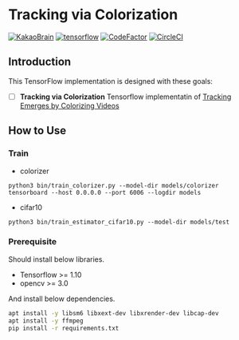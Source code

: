 # Tracking via Colorization
[![KakaoBrain](https://img.shields.io/badge/kakao-brain-ffcd00.svg)](http://kakaobrain.com/)
[![tensorflow](https://img.shields.io/badge/tensorflow-1.10-ed6c20.svg)](https://www.tensorflow.org/)
[![CodeFactor](https://www.codefactor.io/repository/github/wbaek/tracking_via_colorization/badge)](https://www.codefactor.io/repository/github/wbaek/tracking_via_colorization)
[![CircleCI](https://circleci.com/gh/wbaek/tracking_via_colorization.svg?style=svg)](https://circleci.com/gh/wbaek/tracking_via_colorization)


## Introduction

This TensorFlow implementation is designed with these goals:
- [ ] **Tracking via Colorization** Tensorflow implementatin of [Tracking Emerges by Colorizing Videos](https://arxiv.org/abs/1806.09594)



## How to Use

### Train

* colorizer
```
python3 bin/train_colorizer.py --model-dir models/colorizer
tensorboard --host 0.0.0.0 --port 6006 --logdir models
```

* cifar10
```
python3 bin/train_estimator_cifar10.py --model-dir models/test
```

### Prerequisite

Should install below libraries.

- Tensorflow >= 1.10
- opencv >= 3.0

And install below dependencies.

```bash
apt install -y libsm6 libxext-dev libxrender-dev libcap-dev
apt install -y ffmpeg
pip install -r requirements.txt
```

